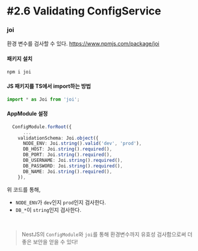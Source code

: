 # #2.6 Validating ConfigService

### joi

환경 변수를 검사할 수 있다.
https://www.npmjs.com/package/joi

#### 패키지 설치

```ts
npm i joi
```

#### JS 패키지를 TS에서 import하는 방법

```ts
import * as Joi from 'joi';
```

#### AppModule 설정

```ts
  ConfigModule.forRoot({
      ...
    validationSchema: Joi.object({
      NODE_ENV: Joi.string().valid('dev', 'prod'),
      DB_HOST: Joi.string().required(),
      DB_PORT: Joi.string().required(),
      DB_USERNAME: Joi.string().required(),
      DB_PASSWORD: Joi.string().required(),
      DB_NAME: Joi.string().required(),
    }),
```

위 코드를 통해,

- `NODE_ENV`가 `dev`인지 `prod`인지 검사한다.
- `DB_*`이 `string`인지 검사한다.

<br>

> NestJS의 `ConfigModule`와 `joi`를 통해 환경변수까지 유효성 검사함으로써 더 좋은 보안을 얻을 수 있다!
